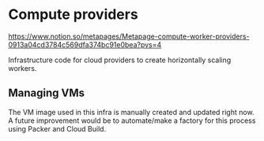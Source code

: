 # Compute providers

https://www.notion.so/metapages/Metapage-compute-worker-providers-0913a04cd3784c569dfa374bc91e0bea?pvs=4

Infrastructure code for cloud providers to create horizontally scaling workers.

## Managing VMs

The VM image used in this infra is manually created and updated right now. A future improvement would be to automate/make a factory for this process using Packer and Cloud Build.

